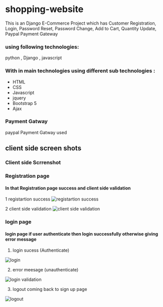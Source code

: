 # shopping-website
This is an Django E-Commerce Project which has Customer Registration, Login, Password Reset, Password Change, Add to Cart, Quantity Update, Paypal Payment Gateway 

### using following technologies:

python , Django , javascript

### With in main technologies using  different sub technologies : 

- HTML
- CSS
- Javascript
- jquery
- Bootstrap 5
- Ajax

### Payment Gatway 

paypal Payment Gatway used 

## client side screen shots

### Client side Scrrenshot 

### Registration page 

#### In that Registration page success and  client side validation

1 registartion success
![registartion success](https://user-images.githubusercontent.com/70846234/179485510-b950e033-2ac4-40d0-9ded-c9df0b5d24b1.png)

2 client side validation
![client side validation ](https://user-images.githubusercontent.com/70846234/179485642-9daae934-6b39-42ef-ba97-c597ace74027.png)


### login page

#### login page if user authenticate then login successfully otherwise giving error message 

1. login sucess (Authenticate)

![login](https://user-images.githubusercontent.com/70846234/179486466-6a9e13c8-f0eb-4757-a41a-61c30c2cffc4.png)

2. error meesage (unauthenticate)


![login validation](https://user-images.githubusercontent.com/70846234/179486522-945273ca-2779-4dc9-bf8b-0161b6ee2bff.png)

3. logout coming back to sign up page 

![logout](https://user-images.githubusercontent.com/70846234/179486637-f1fc2aaf-b4b4-4761-a9df-165bbf4ccb4a.png)

